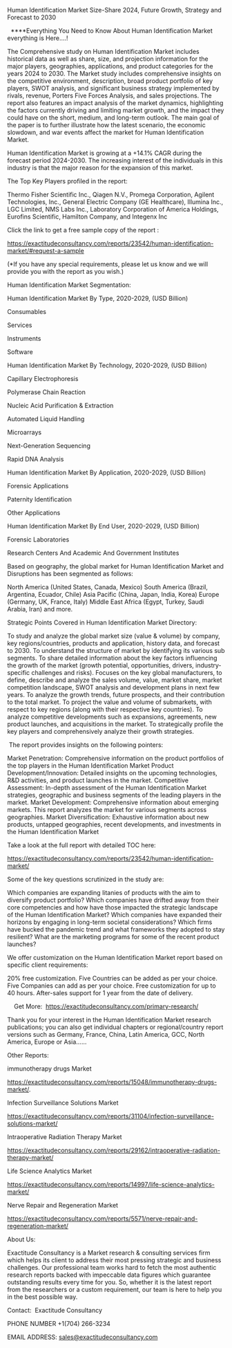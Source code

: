 Human Identification Market Size-Share 2024, Future Growth, Strategy and Forecast to 2030

  ****Everything You Need to Know About Human Identification Market everything is Here....!

The Comprehensive study on Human Identification Market includes historical data as well as share, size, and projection information for the major players, geographies, applications, and product categories for the years 2024 to 2030. The Market study includes comprehensive insights on the competitive environment, description, broad product portfolio of key players, SWOT analysis, and significant business strategy implemented by rivals, revenue, Porters Five Forces Analysis, and sales projections. The report also features an impact analysis of the market dynamics, highlighting the factors currently driving and limiting market growth, and the impact they could have on the short, medium, and long-term outlook. The main goal of the paper is to further illustrate how the latest scenario, the economic slowdown, and war events affect the market for Human Identification Market.

Human Identification Market is growing at a +14.1% CAGR during the forecast period 2024-2030. The increasing interest of the individuals in this industry is that the major reason for the expansion of this market.

The Top Key Players profiled in the report: 

Thermo Fisher Scientific Inc., Qiagen N.V., Promega Corporation, Agilent Technologies, Inc., General Electric Company (GE Healthcare), Illumina Inc., LGC Limited, NMS Labs Inc., Laboratory Corporation of America Holdings, Eurofins Scientific, Hamilton Company, and Integenx Inc

Click the link to get a free sample copy of the report :

https://exactitudeconsultancy.com/reports/23542/human-identification-market/#request-a-sample

(*If you have any special requirements, please let us know and we will provide you with the report as you wish.)

Human Identification Market Segmentation:

Human Identification Market By Type, 2020-2029, (USD Billion)

Consumables

Services

Instruments

Software

Human Identification Market By Technology, 2020-2029, (USD Billion)

Capillary Electrophoresis

Polymerase Chain Reaction

Nucleic Acid Purification & Extraction

Automated Liquid Handling

Microarrays

Next-Generation Sequencing

Rapid DNA Analysis

Human Identification Market By Application, 2020-2029, (USD Billion)

Forensic Applications

Paternity Identification

Other Applications

Human Identification Market By End User, 2020-2029, (USD Billion)

Forensic Laboratories

Research Centers And Academic And Government Institutes

Based on geography, the global market for Human Identification Market and Disruptions has been segmented as follows:

North America (United States, Canada, Mexico)
South America (Brazil, Argentina, Ecuador, Chile)
Asia Pacific (China, Japan, India, Korea)
Europe (Germany, UK, France, Italy)
Middle East Africa (Egypt, Turkey, Saudi Arabia, Iran) and more.

Strategic Points Covered in Human Identification Market Directory:

To study and analyze the global market size (value & volume) by company, key regions/countries, products and application, history data, and forecast to 2030.
To understand the structure of market by identifying its various sub segments.
To share detailed information about the key factors influencing the growth of the market (growth potential, opportunities, drivers, industry-specific challenges and risks).
Focuses on the key global manufacturers, to define, describe and analyze the sales volume, value, market share, market competition landscape, SWOT analysis and development plans in next few years.
To analyze the growth trends, future prospects, and their contribution to the total market.
To project the value and volume of submarkets, with respect to key regions (along with their respective key countries).
To analyze competitive developments such as expansions, agreements, new product launches, and acquisitions in the market.
To strategically profile the key players and comprehensively analyze their growth strategies.

 The report provides insights on the following pointers:

Market Penetration: Comprehensive information on the product portfolios of the top players in the Human Identification Market
Product Development/Innovation: Detailed insights on the upcoming technologies, R&D activities, and product launches in the market.
Competitive Assessment: In-depth assessment of the Human Identification Market strategies, geographic and business segments of the leading players in the market.
Market Development: Comprehensive information about emerging markets. This report analyzes the market for various segments across geographies.
Market Diversification: Exhaustive information about new products, untapped geographies, recent developments, and investments in the Human Identification Market

Take a look at the full report with detailed TOC here:

https://exactitudeconsultancy.com/reports/23542/human-identification-market/

Some of the key questions scrutinized in the study are:

Which companies are expanding litanies of products with the aim to diversify product portfolio?
Which companies have drifted away from their core competencies and how have those impacted the strategic landscape of the Human Identification Market?
Which companies have expanded their horizons by engaging in long-term societal considerations?
Which firms have bucked the pandemic trend and what frameworks they adopted to stay resilient?
What are the marketing programs for some of the recent product launches?

We offer customization on the Human Identification Market report based on specific client requirements:

20% free customization.
Five Countries can be added as per your choice.
Five Companies can add as per your choice.
Free customization for up to 40 hours.
After-sales support for 1 year from the date of delivery.

    Get More:  https://exactitudeconsultancy.com/primary-research/

Thank you for your interest in the Human Identification Market research publications; you can also get individual chapters or regional/country report versions such as Germany, France, China, Latin America, GCC, North America, Europe or Asia……

Other Reports:

immunotherapy drugs Market

https://exactitudeconsultancy.com/reports/15048/immunotherapy-drugs-market/.

Infection Surveillance Solutions Market

https://exactitudeconsultancy.com/reports/31104/infection-surveillance-solutions-market/

Intraoperative Radiation Therapy Market

https://exactitudeconsultancy.com/reports/29162/intraoperative-radiation-therapy-market/

Life Science Analytics Market

https://exactitudeconsultancy.com/reports/14997/life-science-analytics-market/

Nerve Repair and Regeneration Market

https://exactitudeconsultancy.com/reports/5571/nerve-repair-and-regeneration-market/

About Us:

Exactitude Consultancy is a Market research & consulting services firm which helps its client to address their most pressing strategic and business challenges. Our professional team works hard to fetch the most authentic research reports backed with impeccable data figures which guarantee outstanding results every time for you. So, whether it is the latest report from the researchers or a custom requirement, our team is here to help you in the best possible way.

Contact:  Exactitude Consultancy

PHONE NUMBER +1(704) 266-3234

EMAIL ADDRESS: sales@exactitudeconsultancy.com
